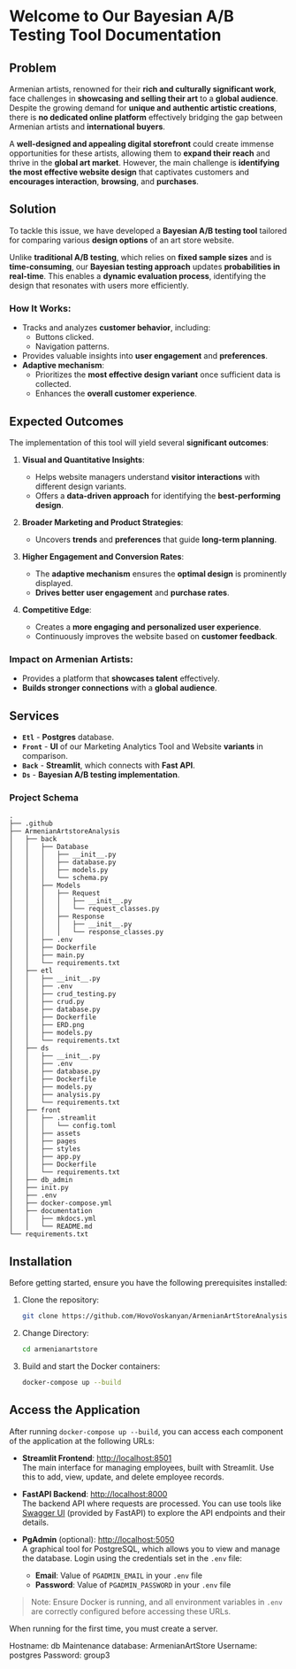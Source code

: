 # Welcome to Our **Bayesian A/B Testing Tool** Documentation  

## **Problem**  

Armenian artists, renowned for their **rich and culturally significant work**, face challenges in **showcasing and selling their art** to a **global audience**. Despite the growing demand for **unique and authentic artistic creations**, there is **no dedicated online platform** effectively bridging the gap between Armenian artists and **international buyers**.  

A **well-designed and appealing digital storefront** could create immense opportunities for these artists, allowing them to **expand their reach** and thrive in the **global art market**. However, the main challenge is **identifying the most effective website design** that captivates customers and **encourages interaction**, **browsing**, and **purchases**.  

## **Solution**  

To tackle this issue, we have developed a **Bayesian A/B testing tool** tailored for comparing various **design options** of an art store website.  

Unlike **traditional A/B testing**, which relies on **fixed sample sizes** and is **time-consuming**, our **Bayesian testing approach** updates **probabilities in real-time**. This enables a **dynamic evaluation process**, identifying the design that resonates with users more efficiently.  

### **How It Works**:  
- Tracks and analyzes **customer behavior**, including:  
  - Buttons clicked.  
  - Navigation patterns.  
- Provides valuable insights into **user engagement** and **preferences**.  
- **Adaptive mechanism**:  
  - Prioritizes the **most effective design variant** once sufficient data is collected.  
  - Enhances the **overall customer experience**.  

## **Expected Outcomes**  

The implementation of this tool will yield several **significant outcomes**:  

1. **Visual and Quantitative Insights**:  
   - Helps website managers understand **visitor interactions** with different design variants.  
   - Offers a **data-driven approach** for identifying the **best-performing design**.  

2. **Broader Marketing and Product Strategies**:  
   - Uncovers **trends** and **preferences** that guide **long-term planning**.  

3. **Higher Engagement and Conversion Rates**:  
   - The **adaptive mechanism** ensures the **optimal design** is prominently displayed.  
   - **Drives better user engagement** and **purchase rates**.  

4. **Competitive Edge**:  
   - Creates a **more engaging and personalized user experience**.  
   - Continuously improves the website based on **customer feedback**.  

### **Impact on Armenian Artists**:  
- Provides a platform that **showcases talent** effectively.  
- **Builds stronger connections** with a **global audience**.  


## **Services**  

- **`Etl`** - **Postgres** database.  
- **`Front`** - **UI** of our Marketing Analytics Tool and Website **variants** in comparison.  
- **`Back`** - **Streamlit**, which connects with **Fast API**.  
- **`Ds`** - **Bayesian A/B testing implementation**.  


### Project Schema
```plaintext
.
├── .github
├── ArmenianArtstoreAnalysis
│   ├── back
│   │   ├── Database
│   │   │   ├── __init__.py
│   │   │   ├── database.py
│   │   │   ├── models.py
│   │   │   └── schema.py
│   │   ├── Models 
│   │   │   ├── Request
│   │   │   │   ├── __init__.py
│   │   │   │   └── request_classes.py
│   │   │   ├── Response
│   │   │   │   ├── __init__.py
│   │   │   │   └── response_classes.py
│   │   ├── .env
│   │   ├── Dockerfile
│   │   ├── main.py
│   │   └── requirements.txt
│   ├── etl
│   │   ├── __init__.py
│   │   ├── .env
│   │   ├── crud_testing.py
│   │   ├── crud.py
│   │   ├── database.py
│   │   ├── Dockerfile
│   │   ├── ERD.png
│   │   ├── models.py
│   │   └── requirements.txt
│   ├── ds
│   │   ├── __init__.py
│   │   ├── .env
│   │   ├── database.py
│   │   ├── Dockerfile
│   │   ├── models.py
│   │   ├── analysis.py
│   │   └── requirements.txt
│   ├── front
│   │   ├── .streamlit
│   │   │   └── config.toml
│   │   ├── assets
│   │   ├── pages
│   │   ├── styles
│   │   ├── app.py
│   │   ├── Dockerfile
│   │   └── requirements.txt
│   ├── db_admin 
│   ├── init.py
│   ├── .env
│   ├── docker-compose.yml
│   ├── documentation
│   │   ├── mkdocs.yml
│   │   └── README.md
└── requirements.txt
```

## Installation

Before getting started, ensure you have the following prerequisites installed:

1. Clone the repository:
   ```bash
   git clone https://github.com/HovoVoskanyan/ArmenianArtStoreAnalysis.git
   ```

2. Change Directory:
   ```bash
   cd armenianartstore
   ```

3. Build and start the Docker containers:
   ```bash
   docker-compose up --build
   ```

## Access the Application

After running `docker-compose up --build`, you can access each component of the application at the following URLs:

- **Streamlit Frontend**: [http://localhost:8501](http://localhost:8501)  
  The main interface for managing employees, built with Streamlit. Use this to add, view, update, and delete employee records.

- **FastAPI Backend**: [http://localhost:8000](http://localhost:8000)  
  The backend API where requests are processed. You can use tools like [Swagger UI](http://localhost:8000/docs) (provided by FastAPI) to explore the API endpoints and their details.

- **PgAdmin** (optional): [http://localhost:5050](http://localhost:5050)  
  A graphical tool for PostgreSQL, which allows you to view and manage the database. Login using the credentials set in the `.env` file:
  
  - **Email**: Value of `PGADMIN_EMAIL` in your `.env` file
  - **Password**: Value of `PGADMIN_PASSWORD` in your `.env` file

> Note: Ensure Docker is running, and all environment variables in `.env` are correctly configured before accessing these URLs.

When running for the first time, you must create a server. 

  Hostname: db
  Maintenance database: ArmenianArtStore
  Username: postgres
  Password: group3

